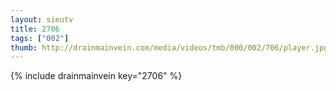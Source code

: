 ```yaml
--- 
layout: sieutv
title: 2706
tags: ["002"]
thumb: http://drainmainvein.com/media/videos/tmb/000/002/706/player.jpg
---
```

{% include drainmainvein key="2706" %} 
